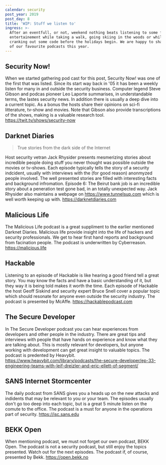 ```yaml
---
calendar: security
post_year: 2019
post_day: 8
title: 'WIP: Stuff we listen to'
ingress: >-
  After an eventfull, or not, weekend nothing beats listening to some fine
  entertainement while taking a walk, going skiing in the woods or while
  cranking out some code before the holidays begin. We are happy to share some
  of our favourite podcasts this year.
---
```

## Security Now!

When we started gathering pod cast for this post, Security Now! was one of the first that was listed. Since its start way back in '05 it has been a weekly listen for many in and outside the security business. Computer legend Steve Gibson and podcas pioneer Leo Laporte summarises, in understandable terms, the lastes security news. In addition there is usually a deep dive into a current topic. As a bonus the hosts share their opinions on sci-fi litterature, tv-show and movies. Note that Gibson also provide transcriptions of the shows, making is a valuable research tool. <https://twit.tv/shows/security-now>

## Darknet Diaries

> True stories from the dark side of the Internet

Host security vetran Jack Rhysider presents mesmerizing stories about incredible people doing stuff you never thought was possible outside the movies or tv-shows. Each episode typically tells the story of a security indcident, usually with interviews with the (for good reason) anonmyzed people involved. The well presented stories are filled with interesting facts and background infromation. Episode 6: The Beirut bank job is an incredible story about a peneration test gone bad, in an totally unexpected way. Jack Rhysider also maintains a webpage on https://www.tunnelsup.com which is well worth keeping up with. <https://darknetdiaries.com>

## Malicious Life

The Malicious Life podcast is a great suppliment to the earlier mentioned Darknet Diaries. Malicious life provide insight into the life of hackers and security professionals. We get to hear first hand reports and background from facination people. The podcast is underwritten by Cyberreason. <https://malicious.life>

## Hackable

Listening to an episode of Hackable is like hearing a good friend tell a great story. You may know the facts and have a basic understanding of it, but they way it is being told makes it worth the time. Each episode of Hackable the host Geoff Siskind and security expert Bruce Snell cover a popular topic which should resonate for anyone even outside the security industry. The podcast is presented by McAffe. <https://hackablepodcast.com>

## The Secure Developer

In The Secure Developer podcast you can hear experiences from developers and other people in the industry. There are great tips and interviews with people that have hands on experience and know what they are talking about. This is mostly relevant for developers, but anyone working with development can get great insight to valuable topics. The podcast is predented by Heavybit. <https://www.heavybit.com/library/podcasts/the-secure-developer/ep-33-engineering-teams-with-leif-dreizler-and-eric-ellett-of-segment/> 

## SANS Internet Stormcenter

The daily podcast from SANS gives you a heads up on the new attacks and indidents that may be relevant to you or your team. The episodes usually don't go too deep into each topic, but is a great 5 minute listen on the comute to the office. The podcast is a must for anyone in the operations part of security. <https://isc.sans.edu>

## BEKK Open

When mentioning podcast, we must not forget our own podcast, BEKK Open. The podcast is not a security podcast, but still enjoy the topics presented. Watch out for the next episodes. The podcast if, of course, presented by Bekk. <https://open.bekk.no>

